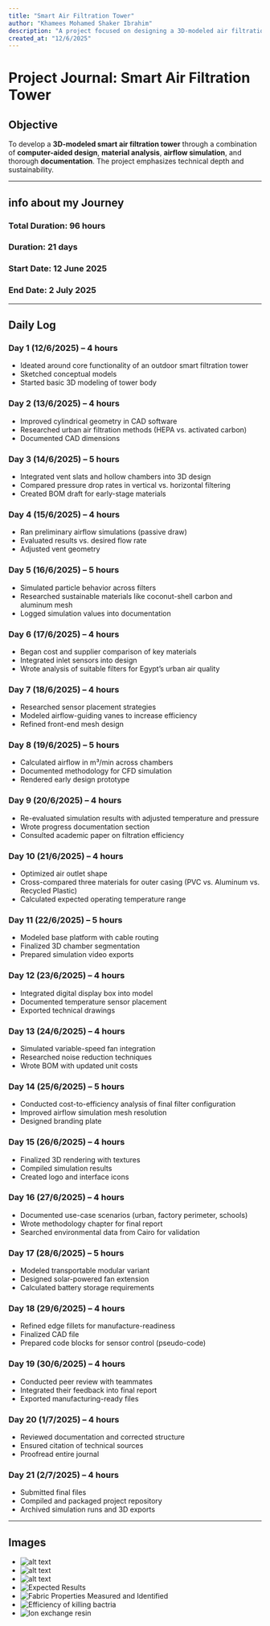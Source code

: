 ```yaml
---
title: "Smart Air Filtration Tower"
author: "Khamees Mohamed Shaker Ibrahim"
description: "A project focused on designing a 3D-modeled air filtration tower, supported by research, simulation, and technical documentation."
created_at: "12/6/2025"
---
```


# Project Journal: Smart Air Filtration Tower

## Objective
To develop a **3D-modeled smart air filtration tower** through a combination of **computer-aided design**, **material analysis**, **airflow simulation**, and thorough **documentation**. The project emphasizes technical depth and sustainability.

---
## info about my Journey
###  Total Duration: **96 hours**
###  Duration: **21 days**
###  Start Date: **12 June 2025**
###  End Date: **2 July 2025**

---

## Daily Log

### Day 1 (12/6/2025) – 4 hours  
- Ideated around core functionality of an outdoor smart filtration tower  
- Sketched conceptual models  
- Started basic 3D modeling of tower body  

### Day 2 (13/6/2025) – 4 hours  
- Improved cylindrical geometry in CAD software  
- Researched urban air filtration methods (HEPA vs. activated carbon)  
- Documented CAD dimensions  

### Day 3 (14/6/2025) – 5 hours  
- Integrated vent slats and hollow chambers into 3D design  
- Compared pressure drop rates in vertical vs. horizontal filtering  
- Created BOM draft for early-stage materials  

### Day 4 (15/6/2025) – 4 hours  
- Ran preliminary airflow simulations (passive draw)  
- Evaluated results vs. desired flow rate  
- Adjusted vent geometry  

### Day 5 (16/6/2025) – 5 hours  
- Simulated particle behavior across filters  
- Researched sustainable materials like coconut-shell carbon and aluminum mesh  
- Logged simulation values into documentation  

### Day 6 (17/6/2025) – 4 hours  
- Began cost and supplier comparison of key materials  
- Integrated inlet sensors into design  
- Wrote analysis of suitable filters for Egypt’s urban air quality  

### Day 7 (18/6/2025) – 4 hours  
- Researched sensor placement strategies  
- Modeled airflow-guiding vanes to increase efficiency  
- Refined front-end mesh design  

### Day 8 (19/6/2025) – 5 hours  
- Calculated airflow in m³/min across chambers  
- Documented methodology for CFD simulation  
- Rendered early design prototype  

### Day 9 (20/6/2025) – 4 hours  
- Re-evaluated simulation results with adjusted temperature and pressure  
- Wrote progress documentation section  
- Consulted academic paper on filtration efficiency  

### Day 10 (21/6/2025) – 4 hours  
- Optimized air outlet shape  
- Cross-compared three materials for outer casing (PVC vs. Aluminum vs. Recycled Plastic)  
- Calculated expected operating temperature range  

### Day 11 (22/6/2025) – 5 hours  
- Modeled base platform with cable routing  
- Finalized 3D chamber segmentation  
- Prepared simulation video exports  

### Day 12 (23/6/2025) – 4 hours  
- Integrated digital display box into model  
- Documented temperature sensor placement  
- Exported technical drawings  

### Day 13 (24/6/2025) – 4 hours  
- Simulated variable-speed fan integration  
- Researched noise reduction techniques  
- Wrote BOM with updated unit costs  

### Day 14 (25/6/2025) – 5 hours  
- Conducted cost-to-efficiency analysis of final filter configuration  
- Improved airflow simulation mesh resolution  
- Designed branding plate  

### Day 15 (26/6/2025) – 4 hours  
- Finalized 3D rendering with textures  
- Compiled simulation results  
- Created logo and interface icons  

### Day 16 (27/6/2025) – 4 hours  
- Documented use-case scenarios (urban, factory perimeter, schools)  
- Wrote methodology chapter for final report  
- Searched environmental data from Cairo for validation  

### Day 17 (28/6/2025) – 5 hours  
- Modeled transportable modular variant  
- Designed solar-powered fan extension  
- Calculated battery storage requirements  

### Day 18 (29/6/2025) – 4 hours  
- Refined edge fillets for manufacture-readiness  
- Finalized CAD file  
- Prepared code blocks for sensor control (pseudo-code)  

### Day 19 (30/6/2025) – 4 hours  
- Conducted peer review with teammates  
- Integrated their feedback into final report  
- Exported manufacturing-ready files  

### Day 20 (1/7/2025) – 4 hours  
- Reviewed documentation and corrected structure  
- Ensured citation of technical sources  
- Proofread entire journal  

### Day 21 (2/7/2025) – 4 hours  
- Submitted final files  
- Compiled and packaged project repository  
- Archived simulation runs and 3D exports  

---

## Images
- ![alt text](koppen.png)  
- ![alt text](kop.jpg)
- ![alt text](kopp.jpg)
- ![Expected Results](image.png)
- ![Fabric Properties Measured and Identified](image-1.png)
- ![Efficiency of killing bactria](image-2.png)
- ![Ion exchange resin](image-3.png)
